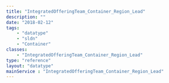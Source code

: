 ```yaml
---
title: "IntegratedOfferingTeam_Container_Region_Lead"
description: ""
date: "2018-02-12"
tags:
    - "datatype"
    - "sldn"
    - "Container"
classes:
    - "IntegratedOfferingTeam_Container_Region_Lead"
type: "reference"
layout: "datatype"
mainService : "IntegratedOfferingTeam_Container_Region_Lead"
---
```

